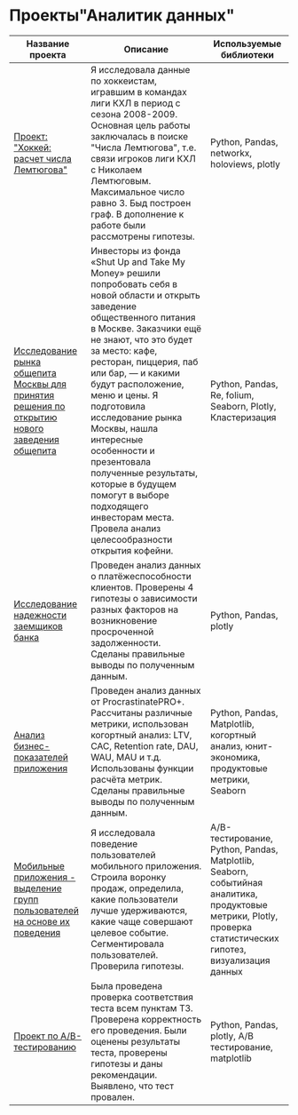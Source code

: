 # Проекты"Аналитик данных"

| Название проекта | Описание | Используемые библиотеки |
| --- | --- |--- |
| [Проект: "Хоккей: расчет числа Лемтюгова"](https://github.com/StacyBet/Portfolio-Python/tree/main/hockey) | Я исследовала данные по хоккеистам, игравшим в командах лиги КХЛ в период с сезона 2008-2009. Основная цель работы заключалась в поиске "Числа Лемтюгова", т.е. связи игроков лиги КХЛ с Николаем Лемтюговым. Максимальное число равно 3. Быд построен граф. В дополнение к работе были рассмотрены гипотезы. | Python, Pandas, networkx, holoviews, plotly |
| [Исследование рынка общепита Москвы для принятия решения по открытию нового заведения общепита](https://github.com/StacyBet/Portfolio/blob/main/Исследование%20рынка%20общепита%20Москвы/Moscow%20catering2.ipynb) | Инвесторы из фонда «Shut Up and Take My Money» решили попробовать себя в новой области и открыть заведение общественного питания в Москве. Заказчики ещё не знают, что это будет за место: кафе, ресторан, пиццерия, паб или бар, — и какими будут расположение, меню и цены. Я подготовила исследование рынка Москвы, нашла интересные особенности и презентовала полученные результаты, которые в будущем помогут в выборе подходящего инвесторам места. Провела анализ целесообразности открытия кофейни. | Python, Pandas, Re, folium, Seaborn, Plotly, Кластеризация |
| [Исследование надежности заемщиков банка](https://github.com/StacyBet/Portfolio/blob/main/Исследование%20надежности%20заемщиков/reliability_%20borrowers%20(2).ipynb) | Проведен анализ данных о платёжеспособности клиентов. Проверены 4 гипотезы о зависимости разных факторов на возникновение просроченной задолженности. Сделаны правильные выводы по полученным данным. | Python, Pandas, plotly |
| [Анализ бизнес-показателей приложения](https://github.com/StacyBet/Portfolio/blob/main/Анализ%20бизнес-показателей/Analysis_business_indicators.ipynb) | Проведен анализ данных от ProcrastinatePRO+. Рассчитаны различные метрики, использован когортный анализ: LTV, CAC, Retention rate, DAU, WAU, MAU и т.д. Использованы функции расчёта метрик. Сделаны правильные выводы по полученным данным. | Python, Pandas, Matplotlib, когортный анализ, юнит-экономика, продуктовые метрики, Seaborn |
| [Мобильные приложения - выделение групп пользователей на основе их поведения](https://github.com/StacyBet/Portfolio/blob/main/Мобильные%20приложения/mobile%20application.ipynb) | Я исследовала поведение пользователей мобильного приложения. Строила воронку продаж, определила, какие пользователи лучше удерживаются, какие чаще совершают целевое событие. Сегментировала пользователей. Проверила гипотезы. | A/B-тестирование, Python, Pandas, Matplotlib, Seaborn, событийная аналитика, продуктовые метрики, Plotly, проверка статистических гипотез, визуализация данных |
| [Проект по А/B-тестированию](https://github.com/StacyBet/Portfolio/blob/main/Проект%20по%20А%2CB-тестированию/A_B%20test.ipynb) | Была проведена проверка соответствия теста всем пунктам ТЗ. Проверена корректность его проведения. Были оценены результаты теста, проверены гипотезы и даны рекомендации. Выявлено, что тест провален. | Python, Pandas, plotly, А/В тестирование, matplotlib |
